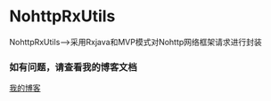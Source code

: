 # NohttpRxUtils
NohttpRxUtils-->采用Rxjava和MVP模式对Nohttp网络框架请求进行封装
### 如有问题，请查看我的博客文档
[我的博客](http://www.jianshu.com/p/61d3eaecc7ca) 
